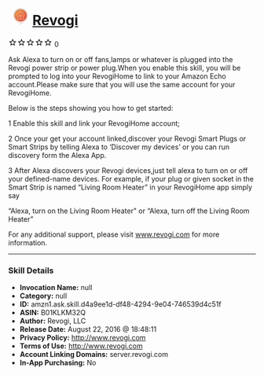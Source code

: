 # &nbsp;<img src="skill_icon" alt="Revogi icon" width="36"> [Revogi](http://alexa.amazon.com/#skills/amzn1.ask.skill.d4a9ee1d-df48-4294-9e04-746539d4c51f)
![0 stars](../../images/ic_star_border_black_18dp_1x.png)![0 stars](../../images/ic_star_border_black_18dp_1x.png)![0 stars](../../images/ic_star_border_black_18dp_1x.png)![0 stars](../../images/ic_star_border_black_18dp_1x.png)![0 stars](../../images/ic_star_border_black_18dp_1x.png) 0

Ask Alexa to turn on or off fans,lamps or whatever is plugged into the Revogi power strip or power plug.When you enable this skill, you will be prompted to log into your RevogiHome  to link to your Amazon Echo account.Please make sure that you will use the same account  for your RevogiHome.

Below is the steps showing you how to get started:

1 Enable this skill and link your RevogiHome account;

2 Once your get your account linked,discover your Revogi Smart Plugs or Smart Strips by telling Alexa to ‘Discover my devices’ or you can run discovery form the Alexa App.

3 After Alexa discovers your Revogi devices,just tell alexa to turn on or off your defined-name devices.
For example, if your plug or given socket in the Smart Strip is named “Living Room Heater” in your RevogiHome app simply say

“Alexa, turn on the Living Room Heater" or 
“Alexa, turn off the Living Room Heater”

For any additional support, please visit www.revogi.com for more information.

***

### Skill Details

* **Invocation Name:** null
* **Category:** null
* **ID:** amzn1.ask.skill.d4a9ee1d-df48-4294-9e04-746539d4c51f
* **ASIN:** B01KLKM32Q
* **Author:** Revogi, LLC
* **Release Date:** August 22, 2016 @ 18:48:11
* **Privacy Policy:** http://www.revogi.com
* **Terms of Use:** http://www.revogi.com
* **Account Linking Domains:** server.revogi.com
* **In-App Purchasing:** No
